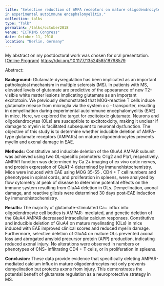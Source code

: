 ```yaml
---
title: "Selective reduction of AMPA receptors on mature oligodendrocytes prevents demyelination and axonal injury
in experimental autoimmune encephalomyelitis."
collection: talks
type: "Talk"
permalink: /talks/october2018
venue: "ECTRIMS Congress"
date: October 11, 2018
location: "Berlin, Germany"
---
```


My abstract on my postdoctoral work was chosen for oral presentation. <a href="https://onlinelibrary.ectrims-congress.eu/ectrims/2018/ectrims-2018/231968/kirsten.evonuk.selective.reduction.of.ampa.receptors.on.mature.html?f=listing%3D3%2Abrowseby%3D8%2Asortby%3D1%2Amedia%3D1" target="_blank">[Online Program]</a> <a href="https://doi.org/10.1177/1352458518798579" target="_blank">https://doi.org/10.1177/1352458518798579</a>

Abstract:

<b>Background:</b> Glutamate dysregulation has been implicated as an important pathological mechanism
in multiple sclerosis (MS). In patients with MS, elevated levels of glutamate are predictive of the
appearance of new T2-visible white matter lesions implicating glutamate as an important excitotoxin.
We previously demonstrated that MOG-reactive T cells induce glutamate release from microglia via
the system x c - transporter, resulting in demyelination during experimental autoimmune
encephalomyelitis (EAE) in mice. Here, we explored the target for excitotoxic glutamate. Neurons and
oligodendrocytes (OLs) are susceptible to excitotoxicity, making it unclear if damage to myelin is
facilitated subsequent to neuronal dysfunction. The objective of this study is to determine whether
inducible deletion of AMPA-type glutamate receptors (AMPARs) on mature oligodendrocytes
prevents myelin and axonal damage in EAE.

<b>Methods:</b> Constitutive and inducible deletion of the GluA4 AMPAR subunit was achieved using two
OL-specific promoters: Olig2 and Plp1, respectively. AMPAR function was determined by Ca 2+
imaging of ex vivo optic nerves, and protein expression of GluA1-4 determined by
immunohistochemistry. Mice were induced with EAE using MOG 35-55 . CD4 + T cell numbers and
phenotypes in spinal cords, and proliferation in spleens, were analyzed by flow cytometry at peak of
disease to determine potential effects on the immune system resulting from GluA4 deletion in OLs.
Demyelination, axonal damage, and reactive gliosis were determined 30 days post-EAE induction by
immunohistochemistry.

<b>Results:</b> The majority of glutamate-stimulated Ca+ influx into oligodendrocyte cell bodies is AMPAR-
mediated, and genetic deletion of the GluA4 AMPAR decreased intracellular calcium responses.
Constitutive and inducible deletion of GluA4 on mature myelinating (OLs) in mice induced with EAE
improved clinical scores and reduced myelin damage. Furthermore, selective deletion of GluA4 on
mature OLs prevented axonal loss and abrogated amyloid precursor protein (APP) production,
indicating reduced axonal injury. No alterations were observed in numbers or phenotypes of CNS-
infiltrating CD4 + T cells, or in proliferation in spleens.

<b>Conclusion:</b> These data provide evidence that specifically deleting AMPAR-mediated calcium influx
in mature oligodendrocytes not only prevents demyelination but protects axons from injury. This
demonstrates the potential benefit of glutamate regulation as a neuroprotective strategy in MS.
